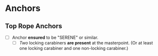 # Anchors

## Top Rope Anchors

- [ ] Anchor **ensured** to be "SERENE" or similar.
    - [ ] *Two* locking carabiners **are present** at the masterpoint.
    (Or at least one locking carabiner and one non-locking carabiner.)
